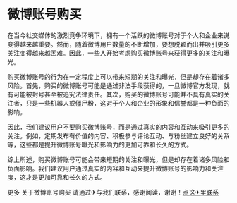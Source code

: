 # 微博账号购买

在当今社交媒体的激烈竞争环境下，拥有一个活跃的微博账号对于个人和企业来说变得越来越重要。然而，随着微博用户数量的不断增加，要想脱颖而出并吸引更多关注变得越来越困难。因此，一些人开始考虑购买微博账号来获得更多的关注和曝光。

购买微博账号的行为在一定程度上可以带来短期的关注和曝光，但是却存在着诸多风险。首先，购买的微博账号可能是通过非法手段获得的，一旦微博官方发现，就有可能被封号甚至被追究法律责任。其次，购买的微博账号可能并不具有真实的关注者，只是一些机器人或僵尸粉，这对于个人和企业的形象和信誉都是一种负面的影响。

因此，我们建议用户不要购买微博账号，而是通过真实的内容和互动来吸引更多的关注。例如，定期发布有价值的内容、积极参与评论互动、与粉丝建立良好的关系等，这些都是提升微博账号曝光和影响力的更加可靠和长久的方式。

综上所述，购买微博账号可能会带来短期的关注和曝光，但是却存在着诸多风险和负面影响。我们建议用户通过真实的内容和互动来提升微博账号的影响力和关注度，这才是更加可靠和长久的方式。

更多 关于微博账号购买 请通过✈与我们联系，感谢阅读，谢谢！[点这✈里联系](https://gg.k02.cc)
